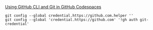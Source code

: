 
[Using GitHub CLI and Git in GitHub Codespaces](https://blog.jongallant.com/2021/06/codespaces-gh-cli-git-credentials/)

```
git config --global credential.https://github.com.helper ''
git config --global 'credential.https://github.com' '!gh auth git-credential'
```